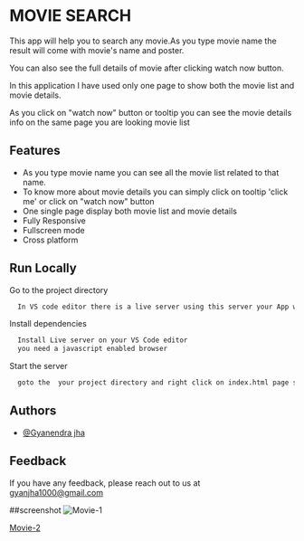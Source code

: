 # MOVIE SEARCH

This app will help you to search any movie.As you type movie name the result will come with movie's name and poster.

You can also see the full details of movie after clicking watch now button.

In this application I have used only one page to show both the movie list and movie details.

As you click on "watch now" button or tooltip you can see the movie details info on the same page you are looking movie list


## Features
- As you type movie name you can see all the movie list related to that name.
- To know more about movie details you can simply click on tooltip 'click me' or click on "watch now" button 
- One single page display both movie list and movie details
- Fully Responsive 
- Fullscreen mode
- Cross platform


## Run Locally

Go to the project directory

```bash
  In VS code editor there is a live server using this server your App will run 
```

Install dependencies

```bash
  Install Live server on your VS Code editor
  you need a javascript enabled browser
```

Start the server

```bash
  goto the  your project directory and right click on index.html page select option 'open with Live Server'  
```


## Authors

- [@Gyanendra jha](https://github.com/Gyan1000)



## Feedback

If you have any feedback, please reach out to us at gyanjha1000@gmail.com

##screenshot
![Movie-1](https://github.com/Gyan1000/MILESTONE-2/assets/125688259/99a8fe32-e03c-4530-bb93-9a438e9f0b86)

[Movie-2](https://github.com/Gyan1000/MILESTONE-2/assets/125688259/c40ecdfe-0523-49ba-ae6b-cef47b445305)



